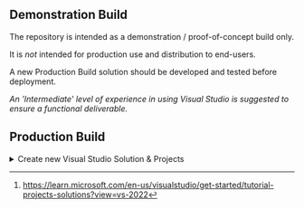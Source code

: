 ## Demonstration Build

The repository is intended as a demonstration / proof-of-concept build only.

It is _not_ intended for production use and distribution to end-users.

A new Production Build solution should be developed and tested before deployment.

*An 'Intermediate' level of experience in using Visual Studio is suggested to ensure a functional deliverable.*

## Production Build

<details><summary>Create new Visual Studio Solution & Projects</summary>
<p>

See [^1] for further information on Solutions and Projects.

<details><summary>Create New Visual Studio Solution</summary>
<p>

* Start Visual Studio and select `Create a New Project`.

* Select [`Blank Solution`](/SCREENSHOTS/VISUAL_STUDIO_NEW_BLANK_SOLUTION.png) as the Project Template and save with a name of your choice.

* In Solution Explorer, Right-Hand Click the above and select Add > New Project

</p>
</details> 

<details><summary>Add New Visual Studio .Net Project</summary>
<p>

<details><summary>Add new Project</summary>
<p>

* Add a new [Class Library .NET Framework](/SCREENSHOTS/VISUAL_STUDIO_NEW_CLASS_LIBRARY.png) Project and save with a name of your choice.
* In Solution Explorer, expand References and add [5 new entries as shown](/SCREENSHOTS/VISUAL_STUDIO_REFERENCES.png)
* Right-Hand click the new solution and select View Properties > Application.
* Check that `ASSEMBLY_NAME` and `ROOT NAMESPACE` are correct for your usage.
* Check that option [ ] `Make Assembly COM Visible` is not selected in Application > Assembly Information
* Check that option [ ]  `Register for COM interop` is not selected in Compile

</p>
</details> 

<details><summary>Add new COM Class</summary>
<p>
  
* Add a new [COM Class](/SCREENSHOTS/VISUAL_STUDIO_NEW_COM_CLASS.png) vb file to the Project and save with suggested name `Functions.vb`
  
  The new COM Class file will have new GUIDs created automatically which are valid for production use.
  
  Edit this file to add your User Defined Functions and change the general structure of it to resemble the demonstrator.
  
</p>
</details> 

<details><summary>Add new Partial Class</summary>
<p>

* Add a new [Class](/SCREENSHOTS/VISUAL_STUDIO_NEW_CLASS_DEFINITION.png) and save with suggested name `Interop.vb`

Replace the entire contents of the new file with the demonstrator version. 

Ensure that `Partial Public Class Functions` matches the Class Name of your main Functions class.

</p>
</details> 

<details><summary>Add new Installer Class</summary>
<p>
  
* Add a new [Installer Class](/SCREENSHOTS/VISUAL_STUDIO_NEW_INSTALLER_CLASS.png) and save with suggested name `Installer.vb`

Replace the entire contents of the new file with the demonstrator version.

Ensure that references to `Functions` in `Sub New()` match the Class Name of your main Functions class.

Build the project and check that it completes successfully before continuing. 

</p>
</details> 

</p>
</details> 

<details><summary>Create New Visual Studio Setup Projects</summary>
<p>

<details><summary>Add Setup Projects</summary>
<p>

In Solution Explorer, right-hand click the main Solution and

* Add a new [Setup Project](/SCREENSHOTS/VISUAL_STUDIO_NEW_SETUP_PROJECT.png) Project and save with a name of your choice for 32-Bit Install.

* Add a second new [Setup Project](/SCREENSHOTS/VISUAL_STUDIO_NEW_SETUP_PROJECT.png) Project and save with a name of your choice for 64-Bit Install.

</p>
</details> 

<details><summary>Configure Setup Projects</summary>
<p>

In Solution Explorer, right-hand click each Setup Project and 

1. Select Add > Project Output and add the Primary Output
2. Select [View > Custom Actions](/SCREENSHOTS/CUSTOM_ACTIONS_VIEW.png) and add the Primary Output to each of the [four categories shown](/SCREENSHOTS/CUSTOM_ACTIONS_AUTO_INSTALLER.png)
3. Press the F4 key and set Company Name etc. to values of your choice. 

Right-hand click the Primary Output in each of the four categories and 

1. Rename the Primary Output (optional)
2. Check that Property InstallerClass = True
3. Set Property [Run64Bit to True](/SCREENSHOTS/CUSTOM_ACTIONS_RUN64BIT.png) for 64-Bit Office and False for 32-Bit Office.

Note that the same Primary Output .dll file is used for both 32-bit and 64-bit installers. 

</p>
</details> 

</p>
</details> 

</p>
</details> 



[^1]:https://learn.microsoft.com/en-us/visualstudio/get-started/tutorial-projects-solutions?view=vs-2022

